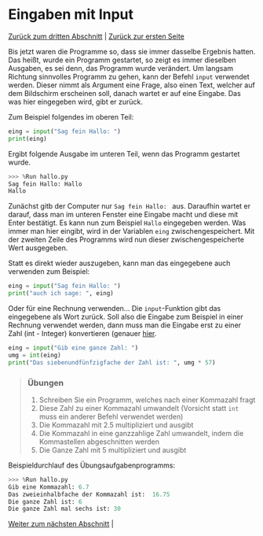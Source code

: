 # Eingaben mit Input

[Zurück zum dritten Abschnitt](03Variablen.md) | [Zurück zur ersten Seite](/)

Bis jetzt waren die Programme so, dass sie immer dasselbe Ergebnis hatten.
Das heißt, wurde ein Programm gestartet, so zeigt es immer dieselben Ausgaben,
es sei denn, das Programm wurde verändert.
Um langsam Richtung sinnvolles Programm zu gehen, kann der Befehl `input`
verwendet werden. Dieser nimmt als Argument eine Frage, also einen Text,
welcher auf dem Bildschirm erscheinen soll, danach wartet er auf eine Eingabe.
Das was hier eingegeben wird, gibt er zurück.

Zum Beispiel folgendes im oberen Teil:
```python
eing = input("Sag fein Hallo: ")
print(eing)
```

Ergibt folgende Ausgabe im unteren Teil, wenn das Programm gestartet wurde.

```python
>>> %Run hallo.py
Sag fein Hallo: Hallo
Hallo
```

Zunächst gitb der Computer nur `Sag fein Hallo: ` aus. Daraufhin wartet er darauf, dass man im unteren Fenster eine Eingabe macht und diese mit Enter bestätigt. Es kann nun zum Beispiel `Hallo` eingegeben werden. Was immer man hier eingibt, wird in der Variablen `eing` zwischengespeichert.
Mit der zweiten Zeile des Programms wird nun dieser zwischengespeicherte Wert ausgegeben.

Statt es direkt wieder auszugeben, kann man das eingegebene auch verwenden zum Beispiel:

```python
eing = input("Sag fein Hallo: ")
print("auch ich sage: ", eing)
```

Oder für eine Rechnung verwenden... Die `input`-Funktion gibt das eingegebene als Wort zurück. Soll also die Eingabe zum Beispiel in einer Rechnung verwendet werden, dann muss man die Eingabe erst zu einer Zahl (int - Integer) konvertieren (genauer [hier](03Variablen.md#umwandlung-von-datentypen).

```python
eing = input("Gib eine ganze Zahl: ")
umg = int(eing)
print("Das siebenundfünfzigfache der Zahl ist: ", umg * 57)
```

> ### Übungen
> 1. Schreiben Sie ein Programm, welches nach einer Kommazahl fragt
> 2. Diese Zahl zu einer Kommazahl umwandelt (Vorsicht statt `int` muss ein anderer Befehl verwendet werden)
> 3. Die Kommazahl mit 2.5 multipliziert und ausgibt
> 4. Die Kommazahl in eine ganzzahlige Zahl umwandelt, indem die Kommastellen abgeschnitten werden
> 5. Die Ganze Zahl mit 5 multipliziert und ausgibt

Beispieldurchlauf des Übungsaufgabenprogramms:
```python
>>> %Run hallo.py
Gib eine Kommazahl: 6.7
Das zweieinhalbfache der Kommazahl ist:  16.75
Die ganze Zahl ist: 6
Die ganze Zahl mal sechs ist: 30
```

[Weiter zum nächsten Abschnitt](05BedingtesAusfuehren.md) |